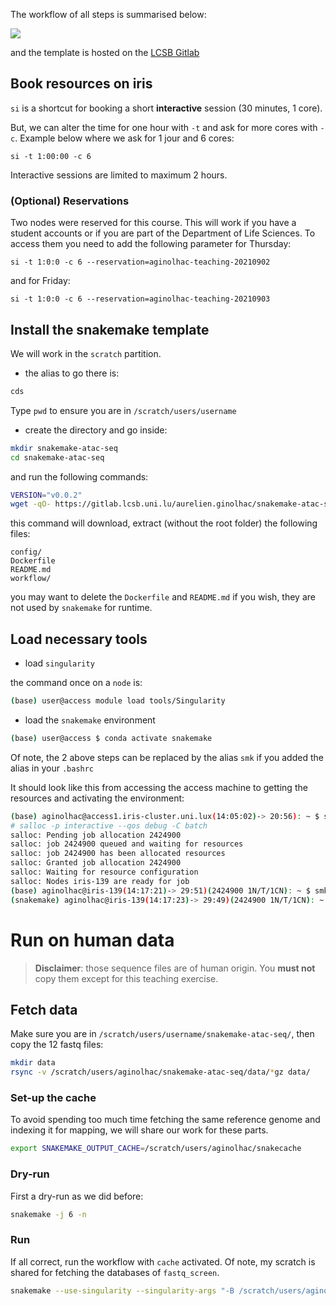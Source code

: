 
The workflow of all steps is summarised below:

![](https://rawgit.com/ginolhac/chip-seq/main/atac.png)

and the template is hosted on the [LCSB Gitlab](https://gitlab.lcsb.uni.lu/aurelien.ginolhac/snakemake-atac-seq)


## Book resources on iris

`si` is a shortcut for booking a short **interactive** session (30 minutes, 1 core).

But, we can alter the time for one hour with `-t` and ask for more cores with `-c`. Example below where we ask for 1 jour and 6 cores:

```
si -t 1:00:00 -c 6
```

Interactive sessions are limited to maximum 2 hours.

### (Optional) Reservations

Two nodes were reserved for this course. This will work if you have a student accounts or if you are part of the Department of Life Sciences.
To access them you need to add the following parameter for Thursday:

```
si -t 1:0:0 -c 6 --reservation=aginolhac-teaching-20210902
```

and for Friday:

```
si -t 1:0:0 -c 6 --reservation=aginolhac-teaching-20210903
```

## Install the snakemake template

We will work in the `scratch` partition.

- the alias to go there is: 

```bash
cds
```

Type `pwd` to ensure you are in `/scratch/users/username`

- create the directory and go inside:

```bash
mkdir snakemake-atac-seq
cd snakemake-atac-seq
```

and run the following commands:

```bash
VERSION="v0.0.2"
wget -qO- https://gitlab.lcsb.uni.lu/aurelien.ginolhac/snakemake-atac-seq/-/archive/${VERSION}/snakemake-atac-seq-${VERSION}.tar.gz | tar xfz - --strip-components=1
```

this command will download, extract (without the root folder) the following files:

```
config/
Dockerfile
README.md
workflow/
```

you may want to delete the `Dockerfile` and `README.md` if you wish, 
they are not used by `snakemake` for runtime.

## Load necessary tools

- load `singularity`

the command once on a `node` is:

```bash
(base) user@access module load tools/Singularity
```

- load the `snakemake` environment

```bash
(base) user@access $ conda activate snakemake
```

Of note, the 2 above steps can be replaced by the alias `smk` if you added the alias in your `.bashrc`

It should look like this from accessing the access machine to getting the resources and activating the environment:

```bash
(base) aginolhac@access1.iris-cluster.uni.lux(14:05:02)-> 20:56): ~ $ si -c 6 -t 1:00:00
# salloc -p interactive --qos debug -C batch 
salloc: Pending job allocation 2424900
salloc: job 2424900 queued and waiting for resources
salloc: job 2424900 has been allocated resources
salloc: Granted job allocation 2424900
salloc: Waiting for resource configuration
salloc: Nodes iris-139 are ready for job
(base) aginolhac@iris-139(14:17:21)-> 29:51)(2424900 1N/T/1CN): ~ $ smk
(snakemake) aginolhac@iris-139(14:17:23)-> 29:49)(2424900 1N/T/1CN): ~ $
```

# Run on human data


> **Disclaimer**: those sequence files are of human origin. You **must not** copy them except for this teaching exercise.


## Fetch data

Make sure you are in `/scratch/users/username/snakemake-atac-seq/`, then copy the 12 fastq files:

```bash
mkdir data
rsync -v /scratch/users/aginolhac/snakemake-atac-seq/data/*gz data/
```

### Set-up the cache

To avoid spending too much time fetching the same reference genome and indexing it for mapping, we will share our work for these parts.

```bash
export SNAKEMAKE_OUTPUT_CACHE=/scratch/users/aginolhac/snakecache
```

### Dry-run

First a dry-run as we did before:

```bash
snakemake -j 6 -n
```

### Run

If all correct, run the workflow with `cache` activated. Of note, my scratch is shared for fetching the databases of `fastq_screen`.

```bash
snakemake --use-singularity --singularity-args "-B /scratch/users/aginolhac:/scratch/users/aginolhac"  --cache -j 6
```